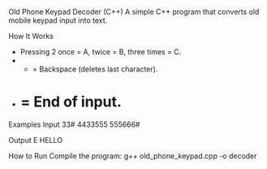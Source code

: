 Old Phone Keypad Decoder (C++)
A simple C++ program that converts old mobile keypad input into text.

How It Works
- Pressing 2 once = A, twice = B, three times = C.
- * = Backspace (deletes last character).
- # = End of input.
  
Examples
Input
33#
4433555 555666#

Output
E
HELLO

How to Run
Compile the program:
g++ old_phone_keypad.cpp -o decoder
